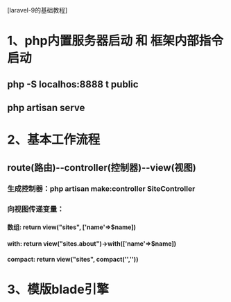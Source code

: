 [laravel-9的基础教程]

# 1、php内置服务器启动 和 框架内部指令启动
## php -S localhos:8888 t public
## php artisan serve 

# 2、基本工作流程
## route(路由)--controller(控制器)--view(视图)
### 生成控制器：php artisan make:controller SiteController 
### 向视图传递变量：
#### 数组: return view("sites", ['name'=>$name])
#### with: return view("sites.about")->with(['name'=>$name]) 
#### compact: return view("sites", compact('',''))

# 3、模版blade引擎


